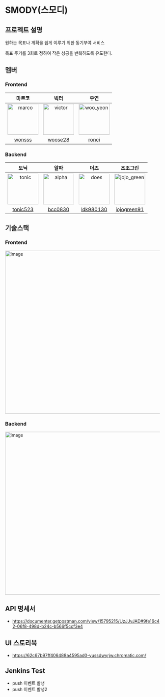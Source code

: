 # SMODY(스모디)


## 프로젝트 설명

원하는 목표나 계획을 쉽게 이루기 위한 동기부여 서비스

목표 주기를 3회로 정하여 작은 성공을 반복하도록 유도한다.

## 멤버

### Frontend

|마르코|빅터|우연|
|:---:|:--:|:--:|
|<img src="https://avatars.githubusercontent.com/u/59413128?v=4" alt="marco" width="100" height="100">|<img src="https://avatars.githubusercontent.com/u/52148907?v=4" alt="victor" width="100" height="100">|<img src="https://avatars.githubusercontent.com/u/70249108?v=4" alt="woo_yeon" width="100" height="100">|
|[wonsss](https://github.com/wonsss)|[woose28](https://github.com/woose28)|[ronci](https://github.com/ronci)|

### Backend

|토닉|알파|더즈|조조그린|
|:--:|:--:|:--:|:----:|
|<img src="https://avatars.githubusercontent.com/u/59171113?v=4" alt="tonic" width="100" height="100">|<img src="https://avatars.githubusercontent.com/u/50986686?v=4" alt="alpha" width="100" height="100">|<img src="https://avatars.githubusercontent.com/u/78652144?v=4" alt="does" width="100" height="100">|<img src="https://avatars.githubusercontent.com/u/82805588?v=4" alt="jojo_green" width="100" height="100">|
|[tonic523](https://github.com/tonic523)|[bcc0830](https://github.com/bcc0830)|[ldk980130](https://github.com/ldk980130)|[jojogreen91](https://github.com/jojogreen91)|

## 기술스택

### Frontend
<img width="528" alt="image" src="https://user-images.githubusercontent.com/59413128/178104342-91963cf6-a01d-4815-9adc-11980fba8980.png">

### Backend
<img width="528" alt="image" src="https://user-images.githubusercontent.com/59413128/178104351-bd987c2e-2872-4d34-a670-6d2f6e21bf9a.png">

## API 명세서

- https://documenter.getpostman.com/view/15795215/UzJJvJAD#9fe16c42-06f8-498d-b24c-b566f5ccf3e4

## UI 스토리북

- https://62c67b97ff406488a4595ad0-yussdwyrjw.chromatic.com/

## Jenkins Test
- push 이벤트 발생
- push 이벤트 발생2
